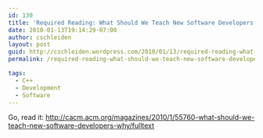 ```yaml
---
id: 130
title: 'Required Reading: What Should We Teach New Software Developers'
date: 2010-01-13T19:14:29-07:00
author: cschleiden
layout: post
guid: http://cschleiden.wordpress.com/2010/01/13/required-reading-what-should-we-teach-new-software-developers/
permalink: /required-reading-what-should-we-teach-new-software-developers/

tags:
  - C++
  - Development
  - Software
---
```

Go, read it: http://cacm.acm.org/magazines/2010/1/55760-what-should-we-teach-new-software-developers-why/fulltext